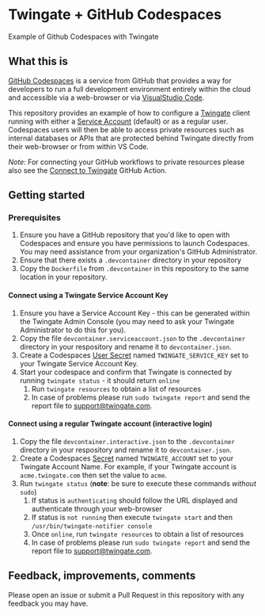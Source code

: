 # Twingate + GitHub Codespaces
Example of Github Codespaces with Twingate

## What this is
[GitHub Codespaces](https://github.com/features/codespaces) is a service from GitHub that provides a way for developers to run a full development environment entirely within the cloud and accessible via a web-browser or via [VisualStudio Code](https://code.visualstudio.com).

This repository provides an example of how to configure a [Twingate](https://twingate.com) client running with either a [Service Account](https://docs.twingate.com/docs/services) (default) or as a regular user.
Codespaces users will then be able to access private resources such as internal databases or APIs that are protected behind Twingate directly from their web-browser or from within VS Code.

_Note_: For connecting your GitHub workflows to private resources please also see the [Connect to Twingate](https://github.com/marketplace/actions/connect-to-twingate) GitHub Action.

## Getting started

### Prerequisites
1. Ensure you have a GitHub repository that you'd like to open with Codespaces and ensure you have permissions to launch Codespaces.  You may need assistance from your organization's GitHub Administrator.
2. Ensure that there exists a `.devcontainer` directory in your repository
3. Copy the `Dockerfile` from `.devcontainer` in this repository to the same location in your repository.

#### Connect using a Twingate Service Account Key
1. Ensure you have a Service Account Key - this can be generated within the Twingate Admin Console (you may need to ask your Twingate Administrator to do this for you).
2. Copy the file `devcontainer.serviceaccount.json` to the `.devcontainer` directory in your respository and rename it to `devcontainer.json`.
3. Create a Codespaces [User Secret](https://docs.github.com/en/codespaces/managing-your-codespaces/managing-encrypted-secrets-for-your-codespaces#adding-a-secret) named `TWINGATE_SERVICE_KEY` set to your Twingate Service Account Key.
4. Start your codespace and confirm that Twingate is connected by running `twingate status` - it should return `online`
   1. Run `twingate resources` to obtain a list of resources
   2. In case of problems please run `sudo twingate report` and send the report file to support@twingate.com.

#### Connect using a regular Twingate account (interactive login)
1. Copy the file `devcontainer.interactive.json` to the `.devcontainer` directory in your respository and rename it to `devcontainer.json`.
3. Create a Codespaces [Secret](https://docs.github.com/en/codespaces/managing-codespaces-for-your-organization/managing-encrypted-secrets-for-your-repository-and-organization-for-codespaces) named `TWINGATE_ACCOUNT` set to your Twingate Account Name. For example, if your Twingate account is `acme.twingate.com` then set the value to `acme`.
3. Run `twingate status`  (**note**: be sure to execute these commands _without_ `sudo`)
   1. If status is `authenticating` should follow the URL displayed and authenticate through your web-browser
   2. If status is `not running` then execute `twingate start` and then `/usr/bin/twingate-notifier console`
   3. Once `online`, run `twingate resources` to obtain a list of resources
   4. In case of problems please run `sudo twingate report` and send the report file to support@twingate.com.

## Feedback, improvements, comments
Please open an issue or submit a Pull Request in this repository with any feedback you may have.

